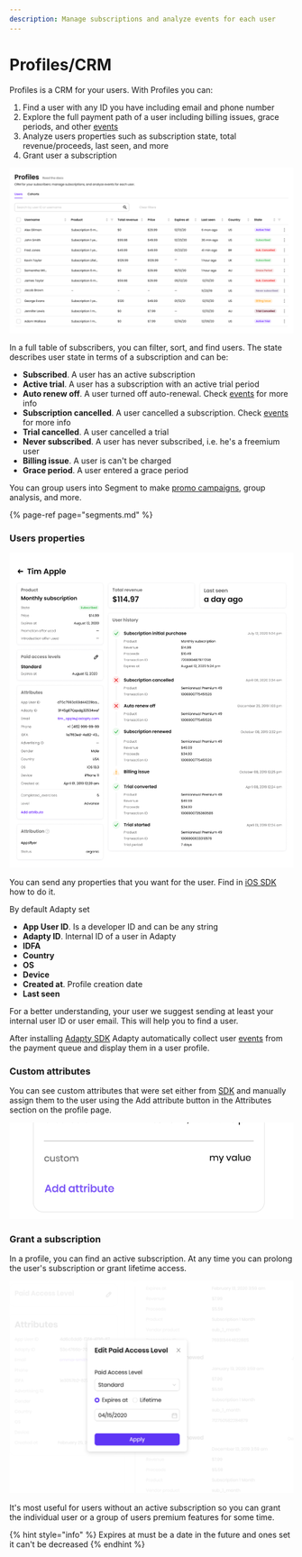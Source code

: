 ```yaml
---
description: Manage subscriptions and analyze events for each user
---
```


# Profiles/CRM

Profiles is a CRM for your users. With Profiles you can:

1. Find a user with any ID you have including email and phone number
2. Explore the full payment path of a user including billing issues, grace periods, and other [events](../analytics/integrations/#events)
3. Analyze users properties such as subscription state, total revenue/proceeds, last seen, and more 
4. Grant user a subscription

![](../.gitbook/assets/profiles.png)

In a full table of subscribers, you can filter, sort, and find users. The state describes user state in terms of a subscription and can be:

* **Subscribed**. A user has an active subscription
* **Active trial**. A user has a subscription with an active trial period
* **Auto renew off**. A user turned off auto-renewal. Check [events](../analytics/integrations/#events) for more info
* **Subscription cancelled**. A user cancelled a subscription. Check [events](../analytics/integrations/#events) for more info
* **Trial cancelled**. A user cancelled a trial
* **Never subscribed**. A user has never subscribed, i.e. he's a freemium user
* **Billing issue**. A user is can't be charged
* **Grace period**. A user entered a grace period

You can group users into Segment to make [promo campaigns](promo-campaigns.md), group analysis, and more.

{% page-ref page="segments.md" %}



### Users properties

![](../.gitbook/assets/profile-1.jpg)

You can send any properties that you want for the user. Find in [iOS SDK](https://github.com/adaptyteam/AdaptySDK-iOS) how to do it.

By default Adapty set

* **App User ID**. Is a developer ID and can be any string
* **Adapty ID**. Internal ID of a user in Adapty
* **IDFA**
* **Country**
* **OS**
* **Device**
* **Created at**. Profile creation date
* **Last seen**

For a better understanding, your user we suggest sending at least your internal user ID or user email. This will help you to find a user.

After installing [Adapty SDK](https://github.com/adaptyteam/AdaptySDK-iOS) Adapty automatically collect user [events](../analytics/integrations/#events) from the payment queue and display them in a user profile.



### Custom attributes

You can see custom attributes that were set either from [SDK](https://github.com/adaptyteam/AdaptySDK-iOS/blob/master/Documentation/AdvancedUsage.md#update-your-user-attributes) and manually assign them to the user using the Add attribute button in the Attributes section on the profile page.

![](../.gitbook/assets/image%20%2870%29.png)

### 

### Grant a subscription

In a profile, you can find an active subscription. At any time you can prolong the user's subscription or grant lifetime access. 

![Changing paid access level](../.gitbook/assets/image%20%2830%29.png)

It's most useful for users without an active subscription so you can grant the individual user or a group of users premium features for some time.

{% hint style="info" %}
Expires at must be a date in the future and ones set it can't be decreased
{% endhint %}



